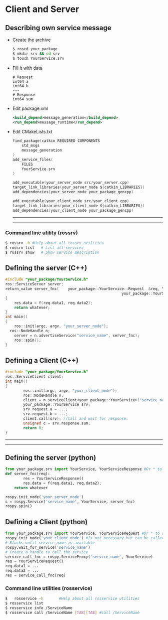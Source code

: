 # Client and Server


## Describing own service message
-	Create the archive
	```bash
	$ roscd your_package
	$ mkdir srv && cd srv
	$ touch YourService.srv
	```
-	Fill it with data
	```
	# Request
	int64 a
	int64 b
	---
	# Response
	int64 sum
	```

-	Edit package.xml
	```xml
	<build_depend>message_generation</build_depend>
	<run_depend>message_runtime</run_depend>
	```
-	Edit CMakeLists.txt
	```c
	find_package(catkin REQUIRED COMPONENTS
		std_msgs
		message_generation
	)
	add_service_files(
		FILES
		YourService.srv
	)

	add_executable(your_server_node src/your_server.cpp)
	target_link_libraries(your_server_node ${catkin_LIBRARIES})
	add_dependencies(your_server_node your_package_gencpp)

	add_executable(your_client_node src/your_client.cpp)
	target_link_libraries(your_client_node ${catkin_LIBRARIES})
	add_dependencies(your_client_node your_package_gencpp)
	```
	-----

	-----

### Command line utility (rossrv)
```bash
$ rossrv -h #Help about all rossrv utilities
$ rossrv list	# List all services
$ rossrv show	# Show service description
```

## Defining the server (C++)
```c++
#include "your_package/YourService.h"
ros::ServiceServer server;
return_value server_fnc(	your_package::YourService::Request 	&req, \
													your_package::YourService::Response &res 	)
{
	res.data = f(req.data1, req.data2);
	return whatever;
}
int main()
{
	ros::init(argc, argv, "your_server_node");
  ros::NodeHandle n;
	server = n.advertiseService("service_name", server_fnc);
	ros::spin();
}
```
## Defining a Client (C++)
```c++
#include "your_package/YourService.h"
ros::ServiceClient client;
int main()
{
		ros::init(argc, argv, "your_client_node");
		ros::NodeHandle n;
		client = n.serviceClient<your_package::YourService>("service_name");
		your_package::YourService srv;
		srv.request.a = ...;
		srv.request.b = ...;
		client.call(srv); //Call and wait for response.
		unsigned c = srv.response.sum;
		return 0;
}
```
-------

-------

## Defining the server (python)
```python
from your_package.srv import YourService, YourServiceResponse #Or * to add all
def server_fnc(req):
		res = YourServiceResponse()
		res.data = f(req.data1, req.data2);
    return whatever

rospy.init_node('your_server_node')
s = rospy.Service('service_name', YourService, server_fnc)
rospy.spin()

```
## Defining a Client (python)
```python
from your_package.srv import YourService, YourServiceRequest #Or * to add all
rospy.init_node('your_client_node') #Is not necessary but can be called
# Blocks until service_name is available
rospy.wait_for_service('service_name')
# Create a handle to call the service
service_call_fnc = rospy.ServiceProxy('service_name', YourService)
req = YourServiceRequest()
req.data1 = ...
req.data2 = ...
res = service_call_fnc(req)
```

### Command line utilities (rosservice)
```bash
$	rosservice -h		#Help about all rosservice utilities
$ rosservice list
$ rosservice info /ServiceName
$ rosservice call /ServiceName [TAB][TAB] #call /ServiceName
```

